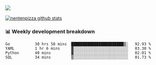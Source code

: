 ### ![](http://img.shields.io/badge/Go-language-blue?style=for-the-badge&logo=appveyor)
[![nentenpizza github stats](https://github-readme-stats.vercel.app/api?username=nentenpizza&count_private=true)](https://github.com/anuraghazra/github-readme-stats)

### 📊 Weekly development breakdown

<!--START_SECTION:waka-->
```text
Go           30 hrs 58 mins  ███████████████████████▒░   92.93 % 
YAML         1 hr 6 mins     ▓░░░░░░░░░░░░░░░░░░░░░░░░   03.30 % 
Python       40 mins         ▓░░░░░░░░░░░░░░░░░░░░░░░░   02.01 % 
SQL          34 mins         ▒░░░░░░░░░░░░░░░░░░░░░░░░   01.73 % 
```
<!--END_SECTION:waka-->

